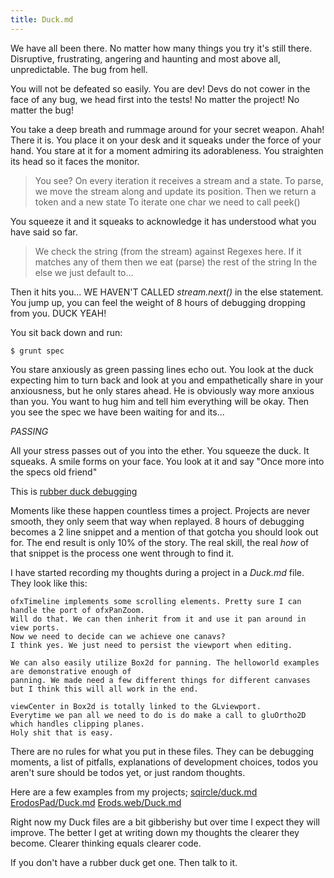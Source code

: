 ```yaml
---
title: Duck.md
---
```


We have all been there. No matter how many things you try it's still there. Disruptive, frustrating, angering and 
haunting and most above all, unpredictable. The bug from hell. 

You will not be defeated so easily. You are dev! Devs do not cower in the face of any bug, we head first into the 
tests! No matter the project! No matter the bug!

You take a deep breath and rummage around for your secret weapon. Ahah! There it is. You place it on your desk and it 
squeaks under the force of your hand. You stare at it for a moment admiring its adorableness. You straighten its head 
so it faces the monitor.

> You see? 
> On every iteration it receives a stream and a state. 
> To parse, we move the stream along and update its position.
> Then we return a token and a new state 
> To iterate one char we need to call peek()

You squeeze it and it squeaks to acknowledge it has understood what you have said so far.

> We check the string (from the stream) against Regexes here.
> If it matches any of them then we eat (parse) the rest of the string
> In the else we just default to...

Then it hits you... WE HAVEN'T CALLED _stream.next()_ in the else statement. You jump up, you can feel the weight of 8 hours of debugging dropping from you. DUCK YEAH! 

You sit back down and run:

    $ grunt spec 

You stare anxiously as green passing lines echo out. You look at the duck expecting him to turn back and look at you
and empathetically share in your anxiousness, but he only stares ahead. He is obviously way more anxious than you. 
You want to hug him and tell him everything will be okay. Then you see the spec we have been waiting for and its...

*PASSING*

All your stress passes out of you into the ether. You squeeze the duck. It squeaks. A smile forms on your face.
You look at it and say "Once more into the specs old friend"

This is [rubber duck debugging](http://en.wikipedia.org/wiki/Rubber_duck_debugging)

Moments like these happen countless times a project. Projects are never smooth, they only seem that way when replayed. 
8 hours of debugging becomes a 2 line snippet and a mention of that gotcha you should look out for. The end result is 
only 10% of the story. The real skill, the real _how_ of that snippet is the process one went through to find it.

I have started recording my thoughts during a project in a _Duck.md_ file. They look like this:

    ofxTimeline implements some scrolling elements. Pretty sure I can handle the port of ofxPanZoom. 
    Will do that. We can then inherit from it and use it pan around in view ports. 
    Now we need to decide can we achieve one canavs? 
    I think yes. We just need to persist the viewport when editing.

    We can also easily utilize Box2d for panning. The helloworld examples are demonstrative enough of 
    panning. We made need a few different things for different canvases 
    but I think this will all work in the end.

    viewCenter in Box2d is totally linked to the GLviewport. 
    Everytime we pan all we need to do is do make a call to gluOrtho2D which handles clipping planes. 
    Holy shit that is easy.

There are no rules for what you put in these files. They can be debugging moments, a list of pitfalls, explanations of 
development choices, todos you aren't sure should be todos yet, or just random thoughts.

Here are a few examples from my projects; [sqircle/duck.md](https://github.com/sqircle/sqircle/blob/master/Duck.md) 
[ErodosPad/Duck.md](https://github.com/erdosapp/ErdosPad/blob/master/DUCK.md) 
[Erods.web/Duck.md](https://github.com/erdosapp/Erdos.web/blob/master/Duck.md)

Right now my Duck files are a bit gibberishy but over time I expect they will improve. The better I get at writing 
down my thoughts the clearer they become. Clearer thinking equals clearer code.

If you don't have a rubber duck get one. Then talk to it.
